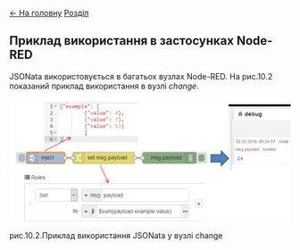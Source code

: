 [<- На головну](../)  [Розділ](README.md)

## Приклад використання в застосунках Node-RED

JSONata використовується в багатьох вузлах Node-RED. На рис.10.2 показаний приклад використання в вузлі *change*.

![img](media/10_2.png)

рис.10.2.Приклад використання JSONata у вузлі change